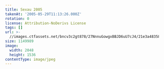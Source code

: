 ```yaml
---
title: Sexau 2005
takenAt: '2005-05-29T11:13:26.000Z'
rotation: 0
license: Attribution-NoDerivs License
tags: []
url: >-
  //images.ctfassets.net/bncv3c2gt878/27NnnuGowgxBBJD6uU7cJ4/21e3a48358ee80df5948ee0d652e8ebe/sexau-2005_4559700277_o
size: 1149989
image:
  width: 2048
  height: 1536
contentType: image/jpeg
---
```



